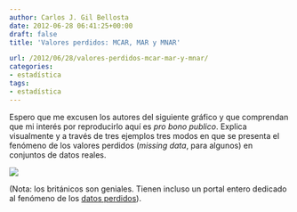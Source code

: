 ```yaml
---
author: Carlos J. Gil Bellosta
date: 2012-06-28 06:41:25+00:00
draft: false
title: 'Valores perdidos: MCAR, MAR y MNAR'

url: /2012/06/28/valores-perdidos-mcar-mar-y-mnar/
categories:
- estadística
tags:
- estadística
---
```


Espero que me excusen los autores del siguiente gráfico y que comprendan que mi interés por reproducirlo aquí es _pro bono publico_. Explica visualmente y a través de tres ejemplos tres modos en que se presenta el fenómeno de los valores perdidos (_missing data_, para algunos) en conjuntos de datos reales.

[![](/wp-uploads/2012/06/missing_data.png)
](/wp-uploads/2012/06/missing_data.png)

(Nota: los británicos son geniales. Tienen incluso un portal entero dedicado al fenómeno de los [datos perdidos](http://missingdata.org.uk/)).
